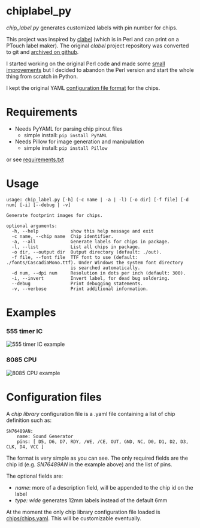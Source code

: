 # chiplabel_py
_chip_label.py_ generates customized labels with pin number for chips.

This project was inspired by [clabel](http://repetae.net/repos/clabel) (which is in Perl and can print on a PTouch label maker).
The original _clabel_ project repository was converted to git and [archived on github](https://github.com/hotkeysoft/chiplabel/tree/archive).

I started working on the original Perl code and made some [small improvements](https://github.com/hotkeysoft/chiplabel) but I decided to abandon the Perl version and start the whole thing from scratch in Python.

I kept the original YAML [configuration file format](#configuration-files) for the chips.

Requirements
============
- Needs PyYAML for parsing chip pinout files
  - simple install: `pip install PyYAML`
- Needs Pillow for image generation and manipulation
  - simple install: `pip install Pillow`

or see [requirements.txt](requirements.txt)

Usage
============
```
usage: chip_label.py [-h] (-c name | -a | -l) [-o dir] [-f file] [-d num] [-i] [--debug | -v]

Generate footprint images for chips.

optional arguments:
  -h, --help            show this help message and exit
  -c name, --chip name  Chip identifier.
  -a, --all             Generate labels for chips in package.
  -l, --list            List all chips in package.
  -o dir, --output dir  Output directory (default: ./out).
  -f file, --font file  TTF font to use (default: ./fonts/CascadiaMono.ttf). Under Windows the system font directory
                        is searched automatically.
  -d num, --dpi num     Resolution in dots per inch (default: 300).
  -i, --invert          Invert label, for dead bug soldering.
  --debug               Print debugging statements.
  -v, --verbose         Print additional information.
 ```
Examples
============
### 555 timer IC
![555 timer IC example](https://github.com/hotkeysoft/chiplabel_py/raw/master/out/555.png "sample output: 555 timer")

### 8085 CPU
![8085 CPU example](https://github.com/hotkeysoft/chiplabel_py/raw/master/out/8085.png "sample output: 8085 CPU")

Configuration files
============
A _chip library_ configuration file is a .yaml file containing a list of chip definition such as:
```
SN76489AN:
    name: Sound Generator
    pins: [ D5, D6, D7, RDY, /WE, /CE, OUT, GND, NC, D0, D1, D2, D3, CLK, D4, VCC ]
```
The format is very simple as you can see.  The only required fields are the chip id (e.g. _SN76489AN_ in the example above) and the list of pins.

The optional fields are:
- _name_: more of a description field, will be appended to the chip id on the label
- _type: wide_ generates 12mm labels instead of the default 6mm

At the moment the only chip library configuration file loaded is [chips/chips.yaml](https://github.com/hotkeysoft/chiplabel_py/blob/master/chips/chips.yaml).
This will be customizable eventually.
